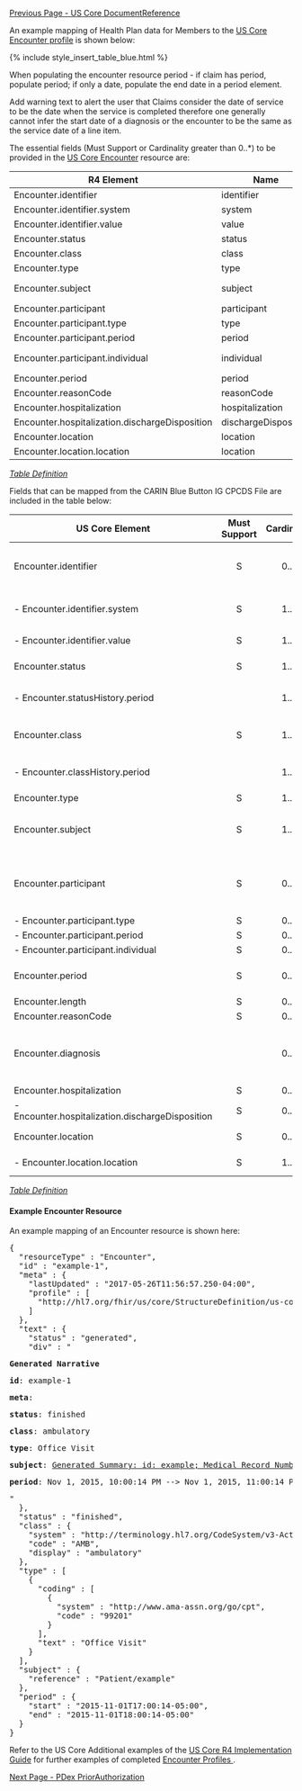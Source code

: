 [Previous Page - US Core DocumentReference](USCoreDocumentReference.html)

An example mapping of Health Plan data for Members to the [US Core Encounter profile](http://hl7.org/fhir/us/core/StructureDefinition-us-core-encounter.html) is shown below:

{% include style_insert_table_blue.html %}

When populating the encounter resource period - if claim has period, populate period; if only a date, populate the end date in a period element.

Add warning text to alert the user that Claims consider the date of service to be the date when the service is completed therefore one generally cannot infer the start date of a diagnosis or the encounter to be the same as the service date of a line item.


The essential fields (Must Support or Cardinality greater than 0..*) to be provided in the [US Core Encounter](http://hl7.org/fhir/us/core/StructureDefinition-us-core-encounter.html) resource are:

| R4 Element                                     | Name                  | Cardinality | Type                                    |
|------------------------------------------------|-----------------------|:-----------:|-----------------------------------------|
| Encounter.identifier                           |  identifier           |     0..*    | Identifier                              |
| Encounter.identifier.system                    |  system               |     1..1    | uri                                     |
| Encounter.identifier.value                     |  value                |     1..1    | string                                  |
| Encounter.status                               |  status               |     1..1    | code                                    |
| Encounter.class                                |  class                |     1..1    | Coding                                  |
| Encounter.type                                 |  type                 |     1..*    | CodeableConcept                         |
| Encounter.subject                              |  subject              |     1..1    | Reference(US Core Patient Profile)      |
| Encounter.participant                          |  participant          |     0..*    | BackboneElement                         |
| Encounter.participant.type                     |  type                 |     0..*    | CodeableConcept                         |
| Encounter.participant.period                   |  period               |     0..1    | Period                                  |
| Encounter.participant.individual               |  individual           |     0..1    | Reference(US Core Practitioner Profile) |
| Encounter.period                               |  period               |     0..1    | Period                                  |
| Encounter.reasonCode                           |  reasonCode           |     0..*    | CodeableConcept                         |
| Encounter.hospitalization                      |  hospitalization      |     0..1    | BackboneElement                         |
| Encounter.hospitalization.dischargeDisposition |  dischargeDisposition |     0..1    | CodeableConcept                         |
| Encounter.location                             |  location             |     0..*    | BackboneElement                         |
| Encounter.location.location                    |  location             |     1..1    | Reference(Location)                     |

<i>[Table Definition](index.html#mapping-adjudicated-claims-and-encounter-information-to-clinical-resources)</i>

Fields that can be mapped from the CARIN Blue Button IG CPCDS File are included in the table below:

| US Core Element                                   | Must Support | Cardinality | CARIN-BB Element                                                                                   | CPCDS Element Mapping or Implementer Note                                                                                                                                                                  |
|---------------------------------------------------|:------------:|:-----------:|----------------------------------------------------------------------------------------------------|------------------------------------------------------------------------------------------------------------------------------------------------------------------------------------------------------------|
| Encounter.identifier                              |       S      |     0..*    | ExplanationOfBenefit.identifier                                                                    | [{"35":"Payer claim unique identifier"}]. Note: Assign Payer System URI for Unique Claim Id in Encounter.identifier.system. SetClaim Id in Encounter.identifier.value                                      |
|  - Encounter.identifier.system                    |       S      |     1..1    |                                                                                                    | . Note: Assign Payer System URI for Unique Claim Id in Encounter.identifier.system. Set Claim Id in Encounter.identifier.value                                                                             |
|  - Encounter.identifier.value                     |       S      |     1..1    |                                                                                                    | . Note: Assign Claim Id in Encounter.identifier.value                                                                                                                                                      |
| Encounter.status                                  |       S      |     1..1    | ExplanationOfBenefit.status                                                                        | [{"140":"Claim processing status code<br>"}]                                                                                                                                                               |
|  - Encounter.statusHistory.period                 |              |     1..1    |                                                                                                    | [{"177, 178":"Statement From Date<br>Statement Through Date<br>"}]                                                                                                                                          |
| Encounter.class                                   |       S      |     1..1    |                                                                                                    | . Note: Use ExplanationOfBenefit.type [institutional\|oral\|pharmacy\|professional\|vision]  to map to ActCode [IMP\|AMB\|AMB\|AMB]                                                                        |
|  - Encounter.classHistory.period                  |              |     1..1    | ExplanationOfBenefit.item.serviced.servicedPeriod, ExplanationOfBenefit.item.serviced.servicedDate | [{"18, 19":"Member Admission Date<br>Member Discharge Date"}, {"90, 119":"Service from date, Service to date"}]                                                                                             |
| Encounter.type                                    |       S      |     1..*    | ExplanationOfBenefit.type                                                                          | [{"16":"Claim type"}]                                                                                                                                                                                      |
| Encounter.subject                                 |       S      |     1..1    | ExplanationOfBenefit.patient                                                                       | [{"Ref (1), Ref (109)":"Member id, Patient account number"}, {"Ref (191)":"Unique Member ID"}, {"Ref (110)":"Medical record number"}]                                                                       |
| Encounter.participant                             |       S      |     0..*    |                                                                                                    | [{"Ref (93, 96, 98, 99, 173)":"Provider attending, PCP, operating, refering and supervising NPIs"}, {"Ref (166, 169, 182, 171, 174)":"Provider attending, PCP, operating, refering and supervising names"}] |
|  - Encounter.participant.type                     |       S      |     0..*    |                                                                                                    | . Note: Provide information if available                                                                                                                                                                   |
|  - Encounter.participant.period                   |       S      |     0..1    |                                                                                                    | . Note: Provide information if available                                                                                                                                                                   |
|  - Encounter.participant.individual               |       S      |     0..1    |                                                                                                    | . Note: Provide information if available                                                                                                                                                                   |
| Encounter.period                                  |       S      |     0..1    | ExplanationOfBenefit.item.serviced.servicedPeriod, ExplanationOfBenefit.item.serviced.servicedDate | [{"18, 19":"Member Admission Date<br>Member Discharge Date"}, {"90, 119":"Service from date, Service to date"}]                                                                                             |
| Encounter.length                                  |       S      |     0..1    |                                                                                                    | . Note: Provide information if available                                                                                                                                                                   |
| Encounter.reasonCode                              |       S      |     0..*    |                                                                                                    | . Note: Provide information if available                                                                                                                                                                   |
| Encounter.diagnosis                               |              |     0..*    |                                                                                                    | [{"33, 32, 113":"Claim diagnosis related group (DRG), including the code system, the DRG version and the code value"}, {"21, 22, 23, 30, 31":"Diagnosis Code"}, {"28, 29":"Present on admission"}]          |
| Encounter.hospitalization                         |       S      |     0..1    |                                                                                                    | . Note: Provide information if available                                                                                                                                                                   |
|  - Encounter.hospitalization.dischargeDisposition |       S      |     0..1    |                                                                                                    | . Note: Provide information if available                                                                                                                                                                   |
| Encounter.location                                |       S      |     0..*    | ExplanationOfBenefit.locationReference                                                             | . Note: Reference to location where Encounter took place                                                                                                                                                   |
|  - Encounter.location.location                    |       S      |     1..1    |                                                                                                    | . Note: Reference to location where Encounter took place                                                                                                                                                   |


<i>[Table Definition](index.html#mapping-adjudicated-claims-and-encounter-information-to-clinical-resources)</i>


#### Example Encounter Resource

An example mapping of an Encounter resource is shown here:

<pre>
{
  "resourceType" : "Encounter",
  "id" : "example-1",
  "meta" : {
    "lastUpdated" : "2017-05-26T11:56:57.250-04:00",
    "profile" : [
      "http://hl7.org/fhir/us/core/StructureDefinition/us-core-encounter"
    ]
  },
  "text" : {
    "status" : "generated",
    "div" : "<div xmlns=\"http://www.w3.org/1999/xhtml\"><p><b>Generated Narrative</b></p><p><b>id</b>: example-1</p><p><b>meta</b>: </p><p><b>status</b>: finished</p><p><b>class</b>: <span title=\"{http://terminology.hl7.org/CodeSystem/v3-ActCode AMB}\">ambulatory</span></p><p><b>type</b>: <span title=\"Codes: {http://www.ama-assn.org/go/cpt 99201}\">Office Visit</span></p><p><b>subject</b>: <a href=\"Patient-example.html\">Generated Summary: id: example; Medical Record Number = 1032702 (USUAL); active; Amy V. Shaw , Amy V. Baxter ; ph: 555-555-5555(HOME), amy.shaw@example.com; gender: female; birthDate: 1987-02-20</a></p><p><b>period</b>: Nov 1, 2015, 10:00:14 PM --&gt; Nov 1, 2015, 11:00:14 PM</p></div>"
  },
  "status" : "finished",
  "class" : {
    "system" : "http://terminology.hl7.org/CodeSystem/v3-ActCode",
    "code" : "AMB",
    "display" : "ambulatory"
  },
  "type" : [
    {
      "coding" : [
        {
          "system" : "http://www.ama-assn.org/go/cpt",
          "code" : "99201"
        }
      ],
      "text" : "Office Visit"
    }
  ],
  "subject" : {
    "reference" : "Patient/example"
  },
  "period" : {
    "start" : "2015-11-01T17:00:14-05:00",
    "end" : "2015-11-01T18:00:14-05:00"
  }
}
</pre>


Refer to the US Core Additional examples of the [US Core R4 Implementation Guide](http://hl7.org/fhir/us/core/index.html) for further examples of completed [Encounter Profiles ](http://hl7.org/fhir/us/core/StructureDefinition-us-core-encounter.html).




[Next Page - PDex PriorAuthorization](StructureDefinition-pdex-priorauthorization.html)
